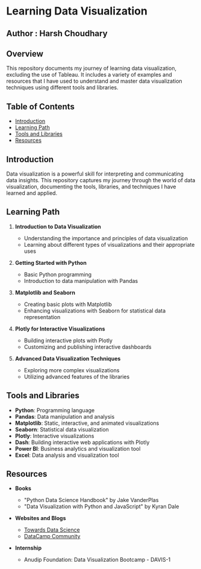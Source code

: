 # Learning Data Visualization
## Author : Harsh Choudhary
## Overview

This repository documents my journey of learning data visualization, excluding the use of Tableau. It includes a variety of examples and resources that I have used to understand and master data visualization techniques using different tools and libraries.

## Table of Contents

- [Introduction](#introduction)
- [Learning Path](#learning-path)
- [Tools and Libraries](#tools-and-libraries)
- [Resources](#resources)

## Introduction

Data visualization is a powerful skill for interpreting and communicating data insights. This repository captures my journey through the world of data visualization, documenting the tools, libraries, and techniques I have learned and applied. 

## Learning Path

1. **Introduction to Data Visualization**
   - Understanding the importance and principles of data visualization
   - Learning about different types of visualizations and their appropriate uses

2. **Getting Started with Python**
   - Basic Python programming
   - Introduction to data manipulation with Pandas

3. **Matplotlib and Seaborn**
   - Creating basic plots with Matplotlib
   - Enhancing visualizations with Seaborn for statistical data representation

4. **Plotly for Interactive Visualizations**
   - Building interactive plots with Plotly
   - Customizing and publishing interactive dashboards

5. **Advanced Data Visualization Techniques**
   - Exploring more complex visualizations
   - Utilizing advanced features of the libraries

## Tools and Libraries

- **Python**: Programming language
- **Pandas**: Data manipulation and analysis
- **Matplotlib**: Static, interactive, and animated visualizations
- **Seaborn**: Statistical data visualization
- **Plotly**: Interactive visualizations
- **Dash**: Building interactive web applications with Plotly
- **Power BI**: Business analytics and visualization tool
- **Excel**: Data analysis and visualization tool

## Resources

- **Books**
  - "Python Data Science Handbook" by Jake VanderPlas
  - "Data Visualization with Python and JavaScript" by Kyran Dale

- **Websites and Blogs**
  - [Towards Data Science](https://towardsdatascience.com/)
  - [DataCamp Community](https://www.datacamp.com/community)

- **Internship**
  - Anudip Foundation: Data Visualization Bootcamp - DAVIS-1
